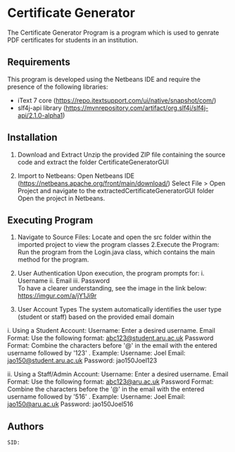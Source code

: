 # Certificate Generator 
 
The Certificate Generator Program is a program which is used to genrate PDF certificates for students in an institution. 


## Requirements

This program is developed using the Netbeans IDE and require the presence of the following libraries:
- iText 7 core (https://repo.itextsupport.com/ui/native/snapshot/com/)
- slf4j-api library (https://mvnrepository.com/artifact/org.slf4j/slf4j-api/2.1.0-alpha1)


## Installation

1. Download and Extract
 Unzip the provided ZIP file containing the source code and extract the folder CertificateGeneratorGUI

2. Import to Netbeans:
 Open Netbeans IDE (https://netbeans.apache.org/front/main/download/)
 Select File > Open Project and navigate to the extractedCertificateGeneratorGUI folder
 Open the project in Netbeans.


## Executing Program

1. Navigate to Source Files:
 Locate and open the src folder within the imported project to view the program classes
2.Execute the Program:
 Run the program from the Login.java class, which contains the main method for the program.
3. User Authentication 
 Upon execution, the program prompts for:
  i.   Username
  ii.  Email
  iii. Password  
  To have a clearer understanding, see the image in the link below: https://imgur.com/a/jY1Ji9r

4. User Account Types
 The system automatically identifies the user type (student or staff) based on the provided email domain
 
 i. Using a Student Account: 
   Username: Enter a desired username.
   Email Format: Use the following format: abc123@student.aru.ac.uk 
   Password Format: Combine the characters before '@' in the email with the entered username followed by '123' .
   Example: 
   Username: Joel
   Email: jao150@student.aru.ac.uk
   Password: jao150Joel123

 ii. Using a Staff/Admin Account:
    Username: Enter a desired username.
    Email Format: Use the following format: abc123@aru.ac.uk
    Password Format: Combine the characters before the '@' in the email with the entered username followed by '516' .
    Example:
    Username: Joel
    Email: jao150@aru.ac.uk
    Password: jao150Joel516

## Authors
    SID: 


